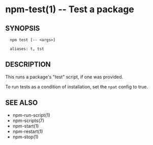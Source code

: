 npm-test(1) -- Test a package
=============================

## SYNOPSIS

      npm test [-- <args>]

      aliases: t, tst

## DESCRIPTION

This runs a package's "test" script, if one was provided.

To run tests as a condition of installation, set the `npat` config to
true.

## SEE ALSO

* npm-run-script(1)
* npm-scripts(7)
* npm-start(1)
* npm-restart(1)
* npm-stop(1)
